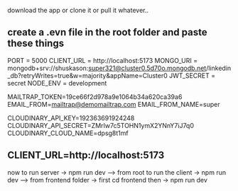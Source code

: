 download the app or clone it or pull it whatever..

create a .evn file in the root folder and paste these things
--------------------------------------
PORT = 5000
CLIENT_URL = http://localhost:5173
MONGO_URI = mongodb+srv://shuskason:super321@cluster0.5d70o.mongodb.net/linkedin_db?retryWrites=true&w=majority&appName=Cluster0
JWT_SECRET = secret
NODE_ENV = development

MAILTRAP_TOKEN=19ce66f2d978a9e1064b34a620ca39a6
EMAIL_FROM=mailtrap@demomailtrap.com
EMAIL_FROM_NAME=super

CLOUDINARY_API_KEY=192363691924248
CLOUDINARY_API_SECRET=ZMrIw7c5TOHN1ymX2YNnY7iJ7q0
CLOUDINARY_CLOUD_NAME=dpsg8t1mf

CLIENT_URL=http://localhost:5173
----------------------------------

now to run server -> npm run dev --> from root
to run the client -> npm run dev --> from frontend folder -> first cd frontend then -> npm run dev
